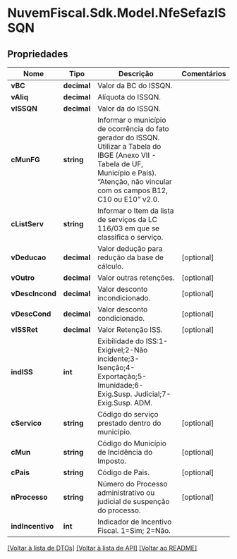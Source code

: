 # NuvemFiscal.Sdk.Model.NfeSefazISSQN

## Propriedades

Nome | Tipo | Descrição | Comentários
------------ | ------------- | ------------- | -------------
**vBC** | **decimal** | Valor da BC do ISSQN. | 
**vAliq** | **decimal** | Alíquota do ISSQN. | 
**vISSQN** | **decimal** | Valor da do ISSQN. | 
**cMunFG** | **string** | Informar o município de ocorrência do fato gerador do ISSQN. Utilizar a Tabela do IBGE (Anexo VII - Tabela de UF, Município e País). “Atenção, não vincular com os campos B12, C10 ou E10” v2.0. | 
**cListServ** | **string** | Informar o Item da lista de serviços da LC 116/03 em que se classifica o serviço. | 
**vDeducao** | **decimal** | Valor dedução para redução da base de cálculo. | [optional] 
**vOutro** | **decimal** | Valor outras retenções. | [optional] 
**vDescIncond** | **decimal** | Valor desconto incondicionado. | [optional] 
**vDescCond** | **decimal** | Valor desconto condicionado. | [optional] 
**vISSRet** | **decimal** | Valor Retenção ISS. | [optional] 
**indISS** | **int** | Exibilidade do ISS:1-Exigível;2-Não incidente;3-Isenção;4-Exportação;5-Imunidade;6-Exig.Susp. Judicial;7-Exig.Susp. ADM. | 
**cServico** | **string** | Código do serviço prestado dentro do município. | [optional] 
**cMun** | **string** | Código do Município de Incidência do Imposto. | [optional] 
**cPais** | **string** | Código de Pais. | [optional] 
**nProcesso** | **string** | Número do Processo administrativo ou judicial de suspenção do processo. | [optional] 
**indIncentivo** | **int** | Indicador de Incentivo Fiscal. 1&#x3D;Sim; 2&#x3D;Não. | 

[[Voltar à lista de DTOs]](../README.md#documentation-for-models) [[Voltar à lista de API]](../README.md#documentation-for-api-endpoints) [[Voltar ao README]](../README.md)

